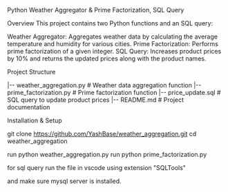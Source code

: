 Python Weather Aggregator & Prime Factorization, SQL Query

Overview
This project contains two Python functions and an SQL query:

Weather Aggregator: Aggregates weather data by calculating the average temperature and humidity for various cities.
Prime Factorization: Performs prime factorization of a given integer.
SQL Query: Increases product prices by 10% and returns the updated prices along with the product names.

Project Structure

|-- weather_aggregation.py      # Weather data aggregation function
|-- prime_factorization.py      # Prime factorization function
|-- price_update.sql            # SQL query to update product prices
|-- README.md                   # Project documentation

Installation & Setup

git clone https://github.com/YashBase/weather_aggregation.git
cd weather_aggregation

run python weather_aggregation.py
run python prime_factorization.py


for sql query run the file in vscode using extension "SQLTools"

and make sure mysql server is installed.